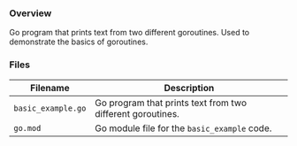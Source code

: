 ### Overview

Go program that prints text from two different goroutines.  Used to demonstrate the basics of goroutines.

### Files

| Filename           | Description                                                |
|--------------------|------------------------------------------------------------|
| `basic_example.go` | Go program that prints text from two different goroutines. |
| `go.mod`           | Go module file for the `basic_example` code.               |